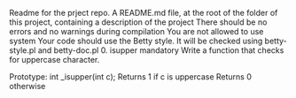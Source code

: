Readme for the prject repo.
A README.md file, at the root of the folder of this project, containing a description of the project
There should be no errors and no warnings during compilation
You are not allowed to use system
Your code should use the Betty style. It will be checked using betty-style.pl and betty-doc.pl
0. isupper
mandatory
Write a function that checks for uppercase character.

Prototype: int _isupper(int c);
Returns 1 if c is uppercase
Returns 0 otherwise
